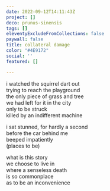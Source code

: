 ```yaml
---
date: 2022-09-12T14:11:43Z
project: []
deco: prunus-sinensis
tags: []
eleventyExcludeFromCollections: false
paywall: false
title: collateral damage
color: "#4E9172"
social: ''
featured: []

---
```

i watched the squirrel dart out  
trying to reach the playground  
the only piece of grass and tree  
we had left for it in the city  
only to be struck  
killed by an indifferent machine

>

i sat stunned, for hardly a second  
before the car behind me  
beeped impatiently  
(places to be)

>

what is this story  
we choose to live in  
where a senseless death  
is so commonplace  
as to be an inconvenience